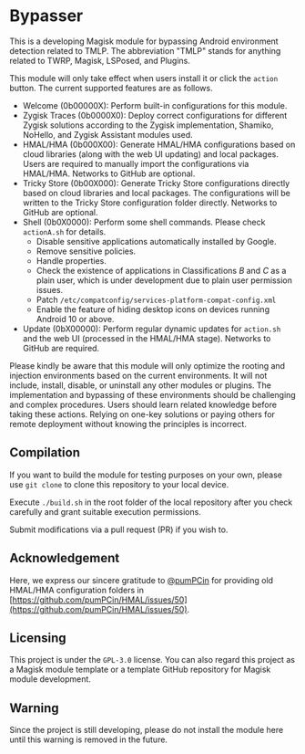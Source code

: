 # Bypasser

This is a developing Magisk module for bypassing Android environment detection related to TMLP. The abbreviation "TMLP" stands for anything related to TWRP, Magisk, LSPosed, and Plugins. 

This module will only take effect when users install it or click the ``action`` button. The current supported features are as follows. 

- Welcome (0b00000X): Perform built-in configurations for this module. 
- Zygisk Traces (0b0000X0): Deploy correct configurations for different Zygisk solutions according to the Zygisk implementation, Shamiko, NoHello, and Zygisk Assistant modules used. 
- HMAL/HMA (0b000X00): Generate HMAL/HMA configurations based on cloud libraries (along with the web UI updating) and local packages. Users are required to manually import the configurations via HMAL/HMA. Networks to GitHub are optional. 
- Tricky Store (0b00X000): Generate Tricky Store configurations directly based on cloud libraries and local packages. The configurations will be written to the Tricky Store configuration folder directly. Networks to GitHub are optional. 
- Shell (0b0X0000): Perform some shell commands. Please check ``actionA.sh`` for details. 
  - Disable sensitive applications automatically installed by Google. 
  - Remove sensitive policies. 
  - Handle properties. 
  - Check the existence of applications in Classifications $B$ and $C$ as a plain user, which is under development due to plain user permission issues. 
  - Patch ``/etc/compatconfig/services-platform-compat-config.xml``
  - Enable the feature of hiding desktop icons on devices running Android 10 or above. 
- Update (0bX00000): Perform regular dynamic updates for ``action.sh`` and the web UI (processed in the HMAL/HMA stage). Networks to GitHub are required. 

Please kindly be aware that this module will only optimize the rooting and injection environments based on the current environments. It will not include, install, disable, or uninstall any other modules or plugins. 
The implementation and bypassing of these environments should be challenging and complex procedures. Users should learn related knowledge before taking these actions. 
Relying on one-key solutions or paying others for remote deployment without knowing the principles is incorrect. 

## Compilation

If you want to build the module for testing purposes on your own, please use ``git clone`` to clone this repository to your local device.

Execute ``./build.sh`` in the root folder of the local repository after you check carefully and grant suitable execution permissions. 

Submit modifications via a pull request (PR) if you wish to. 

## Acknowledgement

Here, we express our sincere gratitude to [@pumPCin](https://github.com/pumPCin) for providing old HMAL/HMA configuration folders in [https://github.com/pumPCin/HMAL/issues/50](https://github.com/pumPCin/HMAL/issues/50). 

## Licensing

This project is under the ``GPL-3.0`` license. You can also regard this project as a Magisk module template or a template GitHub repository for Magisk module development. 

## Warning

Since the project is still developing, please do not install the module here until this warning is removed in the future. 
